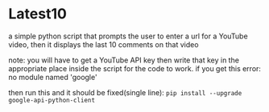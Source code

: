 # Latest10
a simple python script that prompts the user to enter a url for a YouTube video, then it displays the last 10 comments on that video 

note: you will have to get a YouTube API key then write that key in the appropriate place inside the script for the code to work.
if you get this error:
no module named 'google'

then run this and it should be fixed(single line):
``` pip install --upgrade google-api-python-client ``` 
